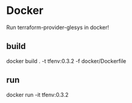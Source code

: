 # Docker 

Run terraform-provider-glesys in docker!

## build
docker build . -t tfenv:0.3.2 -f docker/Dockerfile 

## run 
docker run -it tfenv:0.3.2